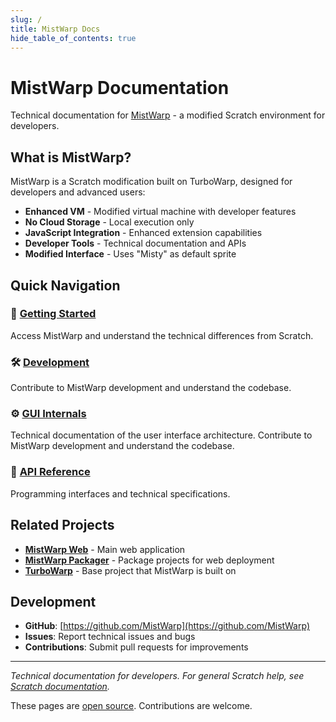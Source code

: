 ```yaml
---
slug: /
title: MistWarp Docs
hide_table_of_contents: true
---
```


# MistWarp Documentation

Technical documentation for [MistWarp](https://warp.mistium.com/) - a modified Scratch environment for developers.

## What is MistWarp?

MistWarp is a Scratch modification built on TurboWarp, designed for developers and advanced users:

- **Enhanced VM** - Modified virtual machine with developer features
- **No Cloud Storage** - Local execution only
- **JavaScript Integration** - Enhanced extension capabilities
- **Developer Tools** - Technical documentation and APIs
- **Modified Interface** - Uses "Misty" as default sprite

## Quick Navigation

### 🚀 [Getting Started](./getting-started)
Access MistWarp and understand the technical differences from Scratch.

### 🛠️ [Development](./development)
Contribute to MistWarp development and understand the codebase.

### ⚙️ [GUI Internals](./gui-internals)
Technical documentation of the user interface architecture.
Contribute to MistWarp development and understand the codebase.

### 📖 [API Reference](./api-reference)
Programming interfaces and technical specifications.

## Related Projects

- **[MistWarp Web](https://warp.mistium.com/)** - Main web application
- **[MistWarp Packager](https://packager.warp.mistium.com/)** - Package projects for web deployment
- **[TurboWarp](https://turbowarp.org/)** - Base project that MistWarp is built on

## Development

- **GitHub**: [https://github.com/MistWarp](https://github.com/MistWarp)
- **Issues**: Report technical issues and bugs
- **Contributions**: Submit pull requests for improvements
---

*Technical documentation for developers. For general Scratch help, see [Scratch documentation](https://scratch.mit.edu/help/).*

These pages are [open source](https://github.com/TurboWarp/docs). Contributions are welcome.
